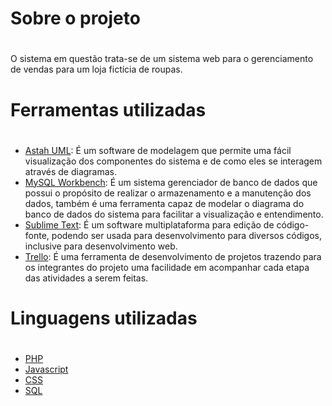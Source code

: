 # Sobre o projeto <h1> 
O sistema em questão trata-se de um sistema web para o gerenciamento de vendas para um loja fictícia de roupas.

# Ferramentas utilizadas <h1>
 * [Astah UML](https://astah.net/downloads/): É um software de modelagem que permite uma fácil visualização dos componentes do sistema e de como eles se interagem através de diagramas.
* [MySQL Workbench](https://www.mysql.com/products/workbench/): É um sistema gerenciador de banco de dados que possui o propósito de realizar o armazenamento e a manutenção dos dados, também é uma ferramenta capaz de modelar o diagrama do banco de dados do sistema para facilitar a visualização e entendimento.
* [Sublime Text](https://www.sublimetext.com): É um software multiplataforma para edição de código-fonte, podendo ser usada para desenvolvimento para diversos códigos, inclusive para desenvolvimento web.
* [Trello](https://trello.com/): É uma ferramenta de desenvolvimento de projetos trazendo para os integrantes do projeto uma facilidade em acompanhar cada etapa das atividades a serem feitas.

# Linguagens utilizadas <h1>
 
 * [PHP](https://www.php.net/manual/pt_BR/intro-whatis.php)
 * [Javascript](https://developer.mozilla.org/pt-BR/docs/Web/JavaScript)
 * [CSS](https://developer.mozilla.org/pt-BR/docs/Web/CSS)
 * [SQL](https://www.w3schools.com/sql/)
